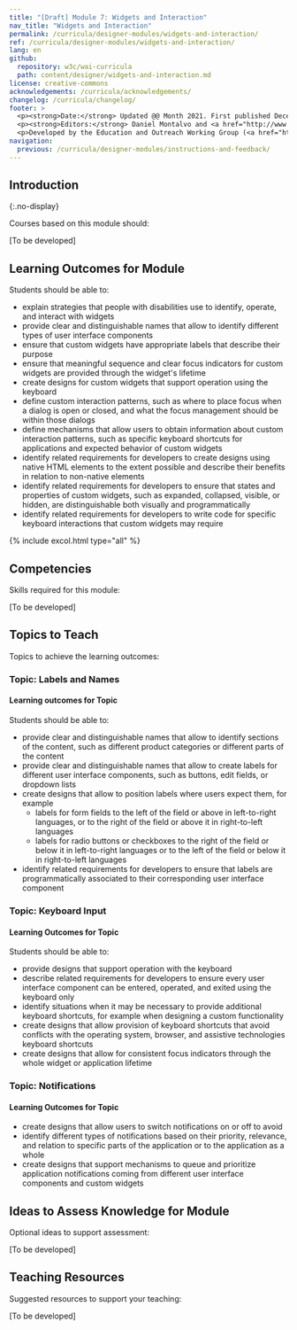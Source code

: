 ```yaml
---
title: "[Draft] Module 7: Widgets and Interaction"
nav_title: "Widgets and Interaction"
permalink: /curricula/designer-modules/widgets-and-interaction/
ref: /curricula/designer-modules/widgets-and-interaction/
lang: en
github:
  repository: w3c/wai-curricula
  path: content/designer/widgets-and-interaction.md
license: creative-commons
acknowledgements: /curricula/acknowledgements/
changelog: /curricula/changelog/
footer: >
  <p><strong>Date:</strong> Updated @@ Month 2021. First published December 2019. CHANGELOG</p>
  <p><strong>Editors:</strong> Daniel Montalvo and <a href="http://www.w3.org/People/shadi/">Shadi Abou-Zahra</a>. Contributors: <a href="https://www.w3.org/WAI/EO/EOWG-members">EOWG Participants</a>. ACKNOWLEDGEMENTS lists contributors and credits.</p>
  <p>Developed by the Education and Outreach Working Group (<a href="http://www.w3.org/WAI/EO/">EOWG</a>). Developed with support from the <a href="https://www.w3.org/WAI/about/projects/wai-guide/">WAI-Guide Project</a> funded by the European Commission (EC) under the Horizon 2020 program (Grant Agreement 822245).</p>
navigation:
  previous: /curricula/designer-modules/instructions-and-feedback/
---
```


## Introduction
{:.no-display}

Courses based on this module should:

[To be developed]

## Learning Outcomes for Module

Students should be able to:

* explain strategies that people with disabilities use to identify, operate, and interact with widgets
* provide clear and distinguishable names that allow to identify different types of user interface components
* ensure that custom widgets have appropriate labels that describe their purpose
* ensure that meaningful sequence and clear focus indicators for custom widgets are provided through the widget's lifetime
* create designs for custom widgets that support operation using the keyboard
* define custom interaction patterns, such as where to place focus when a dialog is open or closed, and what the focus management should be within those dialogs
* define mechanisms that allow users to obtain information about custom interaction patterns, such as specific keyboard shortcuts for applications and expected behavior of custom widgets
* identify related requirements for developers to create designs using native HTML elements to the extent possible and describe their benefits in relation to non-native elements
* identify related requirements for developers to ensure that states and properties of custom widgets, such as expanded, collapsed, visible, or hidden, are distinguishable both visually and programmatically
* identify related requirements for developers to write code for specific keyboard interactions that custom widgets may require

{% include excol.html type="all" %}

## Competencies

Skills required for this module:

[To be developed]

## Topics to Teach

Topics to achieve the learning outcomes:

### Topic: Labels and Names

#### Learning outcomes for Topic

Students should be able to:

* provide clear and distinguishable names that allow to identify sections of the content, such as different product categories or different parts of the content
* provide clear and distinguishable names that allow to create labels for different user interface components, such as buttons, edit fields, or dropdown lists
* create designs that allow to position labels where users expect them, for example
  * labels for form fields to the left of the field or above in left-to-right languages, or to the right of the field or above it in right-to-left languages
  * labels for radio buttons or checkboxes to the right of the field or below it in left-to-right languages or to the left of the field or below it in right-to-left languages
* identify related requirements for developers to ensure that labels are programmatically associated to their corresponding user interface component

### Topic: Keyboard Input

#### Learning Outcomes for Topic

Students should be able to:

* provide designs that support operation with the keyboard
* describe related requirements for developers to ensure every user interface component can be entered, operated, and exited using the keyboard only
* identify situations when it may be necessary to provide  additional keyboard shortcuts, for example when designing a custom functionality
* create designs that allow provision of keyboard shortcuts that avoid conflicts with the operating system, browser, and assistive technologies keyboard shortcuts
* create designs that allow for consistent focus indicators through the whole widget or application lifetime
  
### Topic: Notifications

#### Learning Outcomes for Topic

* create designs that allow users to switch notifications on or off to avoid 
* identify different types of notifications based on their priority, relevance, and relation to specific parts of the application or to the application as a whole
* create designs that support mechanisms to queue and prioritize application notifications coming from different user interface components and custom widgets

## Ideas to Assess Knowledge for Module

Optional ideas to support assessment:

[To be developed]

## Teaching Resources

Suggested resources to support your teaching:

[To be developed]


